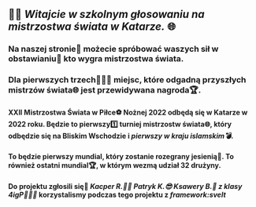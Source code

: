 ## 🤦‍♂️ _Witajcie w szkolnym głosowaniu na mistrzostwa świata w Katarze._ 🌐
### Na naszej stronie📄 możecie spróbować waszych sił w obstawianiu🎰 kto wygra mistrzostwa świata.
### Dla pierwszych trzech🥇🥈🥉 miejsc, które odgadną przyszłych mistrzów świata🌐 jest przewidywana nagroda🏆. 

#### XXII Mistrzostwa Świata w Piłce⚽ Nożnej 2022 odbędą się w Katarze w 2022 roku. Będzie to pierwszy1️⃣ turniej mistrzostw świata🌐, który odbędzie się na Bliskim Wschodzie i _pierwszy w kraju islamskim💣_.
#### To będzie pierwszy mundial, który zostanie rozegrany jesienią🧣. To również ostatni mundial🏆, w którym wezmą udział 32 drużyny.


#### Do projektu zgłosili się🧐 _Kacper R.👦🏻 Patryk K.😎 Ksawery B.🥹 z klasy 4igP👨🏻‍🎓_ korzystalismy podczas tego projektu z _framework:svelt_

